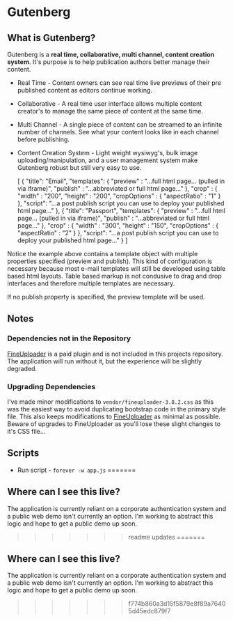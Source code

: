 # Gutenberg

## What is Gutenberg?
Gutenberg is a **real time, collaborative, multi channel, content creation system**. It's purpose is to help publication authors better manage their content.

* Real Time - Content owners can see real time live previews of their pre published content as editors continue working. 
* Collaborative - A real time user interface allows multiple content creator's to manage the same piece of content at the same time.
* Multi Channel - A single piece of content can be streamed to an infinite number of channels. See what your content looks like in each channel before publishing.
* Content Creation System - Light weight wysiwyg's, bulk image uploading/manipulation, and a user management system make Gutenberg robust but still very easy to use.

    [
        {
            "title": "Email",
            "templates": {
                "preview"   : "...full html page... (pulled in via iframe)",
                "publish"   : "...abbreviated or full html page..."
            },
            "crop" : {
                "width"         : "200",
                "height"        : "200",
                "cropOptions"   : { "aspectRatio" : "1" }
            },
            "script": "...a post publish script you can use to deploy your published html page..."
        },
        {
            "title": "Passport",
            "templates": {
                "preview"   : "...full html page... (pulled in via iframe)",
                "publish"   : "...abbreviated or full html page..."
            },
            "crop" : {
                "width"         : "300",
                "height"        : "150",
                "cropOptions"   : { "aspectRatio" : "2" }
            },
            "script": "...a post publish script you can use to deploy your published html page..."
        }
    ]

Notice the example above contains a template object with multiple properties specified (preview and publish). This kind of configuration is necessary because most e-mail templates will still be developed using table based html layouts. Table based markup is not condusive to drag and drop interfaces and therefore multiple templates are necessary.

If no publish property is specified, the preview template will be used.


## Notes

### Dependencies not in the Repository
[FineUploader](http://fineuploader.com/) is a paid plugin and is not included in this projects repository. The application will run without it, but the experience will be slightly degraded.

### Upgrading Dependencies
I've made minor modifications to `vendor/fineuploader-3.8.2.css` as this was the easiest way to avoid duplicating bootstrap code in the primary style file. This also keeps modifications to [FineUploader](http://fineuploader.com/) as minimal as possible. Beware of upgrades to FineUploader as you'll lose these slight changes to it's CSS file...


## Scripts
* Run script - `forever -w app.js`
=======
## Where can I see this live?
The application is currently reliant on a corporate authentication system and a public web demo isn't currently an option. I'm working to abstract this logic and hope to get a public demo up soon.
>>>>>>> readme updates
=======
## Where can I see this live?
The application is currently reliant on a corporate authentication system and a public web demo isn't currently an option. I'm working to abstract this logic and hope to get a public demo up soon.
>>>>>>> f774b860a3d15f5879e8f89a76405d45edc879f7
